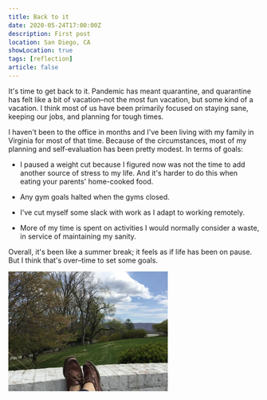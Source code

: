 ```yaml
---
title: Back to it
date: 2020-05-24T17:00:00Z
description: First post
location: San Diego, CA
showLocation: true
tags: [reflection]
article: false
---
```


It's time to get back to it. Pandemic has meant quarantine, and quarantine has felt like a bit of vacation–not the most fun vacation, but some kind of a vacation. I think most of us have been primarily focused on staying sane, keeping our jobs, and planning for tough times. 

I haven't been to the office in months and I've been living with my family in Virginia for most of that time. Because of the circumstances, most of my planning and self-evaluation has been pretty modest. In terms of goals:

- I paused a weight cut because I figured now was not the time to add another source of stress to my life. And it's harder to do this when eating your parents' home-cooked food.

- Any gym goals halted when the gyms closed.

- I've cut myself some slack with work as I adapt to working remotely.

- More of my time is spent on activities I would normally consider a waste, in service of maintaining my sanity.

Overall, it's been like a summer break; it feels as if life has been on pause. But I think that's over–time to set some goals.

![Summertime](IMG_0273.png)